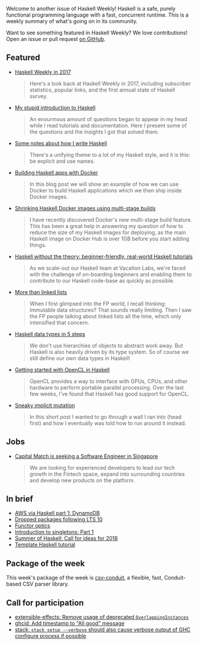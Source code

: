 Welcome to another issue of Haskell Weekly!
Haskell is a safe, purely functional programming language with a fast, concurrent runtime.
This is a weekly summary of what's going on in its community.

Want to see something featured in Haskell Weekly?
We love contributions!
Open an issue or pull request [on GitHub](https://github.com/haskellweekly/haskellweekly.github.io).

## Featured

-   [Haskell Weekly in 2017](http://taylor.fausak.me/2017/12/28/haskell-weekly-in-2017/)

    > Here's a look back at Haskell Weekly in 2017, including subscriber statistics, popular links, and the first annual state of Haskell survey.

-   [My stupid introduction to Haskell](http://entulho.fiatjaf.alhur.es/notes/my-stupid-introduction-to-haskell/)

    > An enourmous amount of questions began to appear in my head while I read tutorials and documentation. Here I present some of the questions and the insights I got that solved them.

-   [Some notes about how I write Haskell](https://blog.infinitenegativeutility.com/2017/12/some-notes-about-how-i-write-haskell)

    > There's a unifying theme to a lot of my Haskell style, and it is this: be explicit and use names.

-   [Building Haskell apps with Docker](https://www.fpcomplete.com/blog/2017/12/building-haskell-apps-with-docker)

    > In this blog post we will show an example of how we can use Docker to build Haskell applications which we then ship inside Docker images.

-   [Shrinking Haskell Docker images using multi-stage builds](https://codurance.com/2017/12/21/docker-multistage-haskell/)

    > I have recently discovered Docker's new multi-stage build feature. This has been a great help in answering my question of how to reduce the size of my Haskell images for deploying, as the main Haskell image on Docker Hub is over 1GB before you start adding things.

-   [Haskell without the theory: beginner-friendly, real-world Haskell tutorials](https://medium.com/@saurabhnanda/haskell-without-the-theory-beginner-friendly-real-world-haskell-tutorials-d7837db9c88c)

    > As we scale-out our Haskell team at Vacation Labs, we're faced with the challenge of on-boarding beginners and enabling them to contribute to our Haskell code-base as quickly as possible.

-   [More than linked lists](https://chris-martin.org/2017/more-than-linked-lists)

    > When I first glimpsed into the FP world, I recall thinking: Immutable data structures? That sounds really limiting. Then I saw the FP people talking about linked lists all the time, which only intensified that concern.

-   [Haskell data types in 5 steps](https://mmhaskell.com/blog/2017/12/24/haskell-data-types-in-5-steps)

    > We don't use hierarchies of objects to abstract work away. But Haskell is also heavily driven by its type system. So of course we still define our own data types in Haskell!

-   [Getting started with OpenCL in Haskell](https://lancelet.github.io/posts/2017-12-26-opencl-helloworld.html)

    > OpenCL provides a way to interface with GPUs, CPUs, and other hardware to perform portable parallel processing. Over the last few weeks, I've found that Haskell has good support for OpenCL.

-   [Sneaky implicit mutation](https://medium.com/@fintan.halpenny/sneaky-implicit-mutation-b7302c77983b)

    > In this short post I wanted to go through a wall I ran into (head first) and how I eventually was told how to run around it instead.

## Jobs

-   [Capital Match is seeking a Software Engineer in Singapore](https://functionaljobs.com/jobs/9053-software-engineer-haskell-full-stack-at-capital-match)

    > We are looking for experienced developers to lead our tech growth in the Fintech space, expand into surrounding countries and develop new products on the platform.

## In brief

-   [AWS via Haskell part 1: DynamoDB](http://blog.rcook.org/blog/2017/aws-via-haskell/)
-   [Dropped packages following LTS 10](https://www.snoyman.com/blog/2017/12/dropped-packages-following-lts-10)
-   [Functor optics](http://oleg.fi/gists/posts/2017-12-23-functor-optics.html)
-   [Introduction to singletons: Part 1](https://blog.jle.im/entry/introduction-to-singletons-1.html)
-   [Summer of Haskell: Call for ideas for 2018](https://summer.haskell.org/news/2017-12-25-call-for-ideas.html)
-   [Template Haskell tutorial](https://markkarpov.com/tutorial/th.html)

## Package of the week

This week's package of the week is [csv-conduit](https://www.stackage.org/lts-10.1/package/csv-conduit-0.6.7),
a flexible, fast, Conduit-based CSV parser library.

## Call for participation

-   [extensible-effects: Remove usage of deprecated `OverlappingInstances`](https://github.com/suhailshergill/extensible-effects/issues/77)
-   [ghcid: Add timestamp to "All good" message](https://github.com/ndmitchell/ghcid/issues/124)
-   [stack: `stack setup --verbose` should also cause verbose output of GHC configure process if possible](https://github.com/commercialhaskell/stack/issues/3716)
